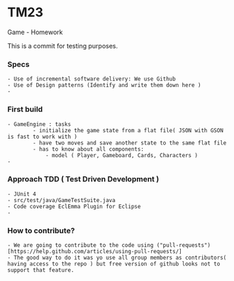 # TM23


Game - Homework


This is a commit for testing purposes. 


### Specs 

	- Use of incremental software delivery: We use Github
	- Use of Design patterns (Identify and write them down here )  
	- 



### First build 
	- GameEngine : tasks 
			- initialize the game state from a flat file( JSON with GSON is fast to work with )
			- have two moves and save another state to the same flat file 
			- has to know about all components:
				- model ( Player, Gameboard, Cards, Characters ) 
	- 


### Approach TDD ( Test Driven Development ) 
	- JUnit 4 
	- src/test/java/GameTestSuite.java 
	- Code coverage EclEmma Plugin for Eclipse 
	- 



### How to contribute?
	- We are going to contribute to the code using ("pull-requests")[https://help.github.com/articles/using-pull-requests/]
	- The good way to do it was yo use all group members as contributors( having access to the repo ) but free version of github looks not to support that feature. 
	